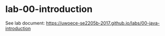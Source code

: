 # lab-00-introduction

See lab document: https://uwoece-se2205b-2017.github.io/labs/00-java-introduction
